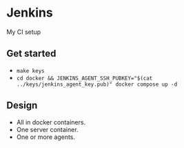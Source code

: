 # Jenkins

My CI setup

## Get started

* `make keys`
* `cd docker && JENKINS_AGENT_SSH_PUBKEY="$(cat ../keys/jenkins_agent_key.pub)" docker compose up -d`

## Design

* All in docker containers.
* One server container.
* One or more agents.

